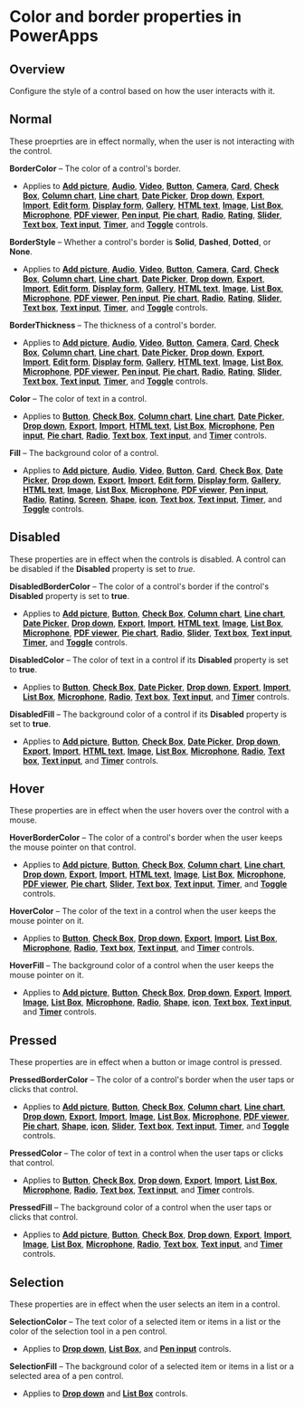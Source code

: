 <properties
    pageTitle="Color and border properties | Microsoft PowerApps"
    description="Reference information about properties such as BorderColor, HoverBorderColor, and PressedBorderColor"
    services=""
    suite="powerapps"
    documentationCenter="na"
    authors="aftowen"
    manager="erikre"
    editor=""
    tags=""/>

<tags
   ms.service="powerapps"
   ms.devlang="na"
   ms.topic="article"
   ms.tgt_pltfrm="na"
   ms.workload="na"
   ms.date="03/17/2016"
   ms.author="anneta"/>

# Color and border properties in PowerApps #

## Overview ##
Configure the style of a control based on how the user interacts with it.

## Normal ##

These proeprties are in effect normally, when the user is not interacting with the control.

**BorderColor** – The color of a control's border.

- Applies to [**Add picture**](controls\control-add-picture.md), [**Audio**](controls\control-audio-video.md), [**Video**](controls\control-audio-video.md), [**Button**](controls\control-button.md), [**Camera**](controls\control-camera.md), [**Card**](controls\control-card.md), [**Check Box**](controls\control-check-box.md), [**Column chart**](controls\control-column-line-chart.md), [**Line chart**](controls\control-column-line-chart.md), [**Date Picker**](controls\control-date-picker.md), [**Drop down**](controls\control-drop-down.md), [**Export**](controls\control-export-import.md), [**Import**](controls\control-export-import.md), [**Edit form**](controls\control-form-detail.md), [**Display form**](controls\control-form-detail.md), [**Gallery**](controls\control-gallery.md), [**HTML text**](controls\control-html-text.md), [**Image**](controls\control-image.md), [**List Box**](controls\control-list-box.md), [**Microphone**](controls\control-microphone.md), [**PDF viewer**](controls\control-pdf-viewer.md), [**Pen input**](controls\control-pen-input.md), [**Pie chart**](controls\control-pie-chart.md), [**Radio**](controls\control-radio.md), [**Rating**](controls\control-rating.md), [**Slider**](controls\control-slider.md), [**Text box**](controls\control-text-box.md), [**Text input**](controls\control-text-input.md), [**Timer**](controls\control-timer.md), and [**Toggle**](controls\control-toggle.md) controls.

**BorderStyle** – Whether a control's border is **Solid**, **Dashed**, **Dotted**, or **None**.

- Applies to [**Add picture**](controls\control-add-picture.md), [**Audio**](controls\control-audio-video.md), [**Video**](controls\control-audio-video.md), [**Button**](controls\control-button.md), [**Camera**](controls\control-camera.md), [**Card**](controls\control-card.md), [**Check Box**](controls\control-check-box.md), [**Column chart**](controls\control-column-line-chart.md), [**Line chart**](controls\control-column-line-chart.md), [**Date Picker**](controls\control-date-picker.md), [**Drop down**](controls\control-drop-down.md), [**Export**](controls\control-export-import.md), [**Import**](controls\control-export-import.md), [**Edit form**](controls\control-form-detail.md), [**Display form**](controls\control-form-detail.md), [**Gallery**](controls\control-gallery.md), [**HTML text**](controls\control-html-text.md), [**Image**](controls\control-image.md), [**List Box**](controls\control-list-box.md), [**Microphone**](controls\control-microphone.md), [**PDF viewer**](controls\control-pdf-viewer.md), [**Pen input**](controls\control-pen-input.md), [**Pie chart**](controls\control-pie-chart.md), [**Radio**](controls\control-radio.md), [**Rating**](controls\control-rating.md), [**Slider**](controls\control-slider.md), [**Text box**](controls\control-text-box.md), [**Text input**](controls\control-text-input.md), [**Timer**](controls\control-timer.md), and [**Toggle**](controls\control-toggle.md) controls.

**BorderThickness** – The thickness of a control's border.

- Applies to [**Add picture**](controls\control-add-picture.md), [**Audio**](controls\control-audio-video.md), [**Video**](controls\control-audio-video.md), [**Button**](controls\control-button.md), [**Camera**](controls\control-camera.md), [**Card**](controls\control-card.md), [**Check Box**](controls\control-check-box.md), [**Column chart**](controls\control-column-line-chart.md), [**Line chart**](controls\control-column-line-chart.md), [**Date Picker**](controls\control-date-picker.md), [**Drop down**](controls\control-drop-down.md), [**Export**](controls\control-export-import.md), [**Import**](controls\control-export-import.md), [**Edit form**](controls\control-form-detail.md), [**Display form**](controls\control-form-detail.md), [**Gallery**](controls\control-gallery.md), [**HTML text**](controls\control-html-text.md), [**Image**](controls\control-image.md), [**List Box**](controls\control-list-box.md), [**Microphone**](controls\control-microphone.md), [**PDF viewer**](controls\control-pdf-viewer.md), [**Pen input**](controls\control-pen-input.md), [**Pie chart**](controls\control-pie-chart.md), [**Radio**](controls\control-radio.md), [**Rating**](controls\control-rating.md), [**Slider**](controls\control-slider.md), [**Text box**](controls\control-text-box.md), [**Text input**](controls\control-text-input.md), [**Timer**](controls\control-timer.md), and [**Toggle**](controls\control-toggle.md) controls.

**Color** – The color of text in a control.

- Applies to [**Button**](controls\control-button.md), [**Check Box**](controls\control-check-box.md), [**Column chart**](controls\control-column-line-chart.md), [**Line chart**](controls\control-column-line-chart.md), [**Date Picker**](controls\control-date-picker.md), [**Drop down**](controls\control-drop-down.md), [**Export**](controls\control-export-import.md), [**Import**](controls\control-export-import.md), [**HTML text**](controls\control-html-text.md), [**List Box**](controls\control-list-box.md), [**Microphone**](controls\control-microphone.md), [**Pen input**](controls\control-pen-input.md), [**Pie chart**](controls\control-pie-chart.md), [**Radio**](controls\control-radio.md), [**Text box**](controls\control-text-box.md), [**Text input**](controls\control-text-input.md), and [**Timer**](controls\control-timer.md) controls.

**Fill** – The background color of a control.

- Applies to [**Add picture**](controls\control-add-picture.md), [**Audio**](controls\control-audio-video.md), [**Video**](controls\control-audio-video.md), [**Button**](controls\control-button.md), [**Card**](controls\control-card.md), [**Check Box**](controls\control-check-box.md), [**Date Picker**](controls\control-date-picker.md), [**Drop down**](controls\control-drop-down.md), [**Export**](controls\control-export-import.md), [**Import**](controls\control-export-import.md), [**Edit form**](controls\control-form-detail.md), [**Display form**](controls\control-form-detail.md), [**Gallery**](controls\control-gallery.md), [**HTML text**](controls\control-html-text.md), [**Image**](controls\control-image.md), [**List Box**](controls\control-list-box.md), [**Microphone**](controls\control-microphone.md), [**PDF viewer**](controls\control-pdf-viewer.md), [**Pen input**](controls\control-pen-input.md), [**Radio**](controls\control-radio.md), [**Rating**](controls\control-rating.md), [**Screen**](controls\control-screen.md), [**Shape**](controls\control-shapes-icons.md), [**icon**](controls\control-shapes-icons.md), [**Text box**](controls\control-text-box.md), [**Text input**](controls\control-text-input.md), [**Timer**](controls\control-timer.md), and [**Toggle**](controls\control-toggle.md) controls.

## Disabled ##

These properties are in effect when the controls is disabled.  A control can be disabled if the **Disabled** property is set to *true*.

**DisabledBorderColor** – The color of a control's border if the control's **Disabled** property is set to **true**.

- Applies to [**Add picture**](controls\control-add-picture.md), [**Button**](controls\control-button.md), [**Check Box**](controls\control-check-box.md), [**Column chart**](controls\control-column-line-chart.md), [**Line chart**](controls\control-column-line-chart.md), [**Date Picker**](controls\control-date-picker.md), [**Drop down**](controls\control-drop-down.md), [**Export**](controls\control-export-import.md), [**Import**](controls\control-export-import.md), [**HTML text**](controls\control-html-text.md), [**Image**](controls\control-image.md), [**List Box**](controls\control-list-box.md), [**Microphone**](controls\control-microphone.md), [**PDF viewer**](controls\control-pdf-viewer.md), [**Pie chart**](controls\control-pie-chart.md), [**Radio**](controls\control-radio.md), [**Slider**](controls\control-slider.md), [**Text box**](controls\control-text-box.md), [**Text input**](controls\control-text-input.md), [**Timer**](controls\control-timer.md), and [**Toggle**](controls\control-toggle.md) controls.

**DisabledColor** – The color of text in a control if its **Disabled** property is set to **true**.

- Applies to [**Button**](controls\control-button.md), [**Check Box**](controls\control-check-box.md), [**Date Picker**](controls\control-date-picker.md), [**Drop down**](controls\control-drop-down.md), [**Export**](controls\control-export-import.md), [**Import**](controls\control-export-import.md), [**List Box**](controls\control-list-box.md), [**Microphone**](controls\control-microphone.md), [**Radio**](controls\control-radio.md), [**Text box**](controls\control-text-box.md), [**Text input**](controls\control-text-input.md), and [**Timer**](controls\control-timer.md) controls.

**DisabledFill** – The background color of a control if its **Disabled** property is set to **true**.

- Applies to [**Add picture**](controls\control-add-picture.md), [**Button**](controls\control-button.md), [**Check Box**](controls\control-check-box.md), [**Date Picker**](controls\control-date-picker.md), [**Drop down**](controls\control-drop-down.md), [**Export**](controls\control-export-import.md), [**Import**](controls\control-export-import.md), [**HTML text**](controls\control-html-text.md), [**Image**](controls\control-image.md), [**List Box**](controls\control-list-box.md), [**Microphone**](controls\control-microphone.md), [**Radio**](controls\control-radio.md), [**Text box**](controls\control-text-box.md), [**Text input**](controls\control-text-input.md), and [**Timer**](controls\control-timer.md) controls.

## Hover ##

These properties are in effect when the user hovers over the control with a mouse.

**HoverBorderColor** – The color of a control's border when the user keeps the mouse pointer on that control.

- Applies to [**Add picture**](controls\control-add-picture.md), [**Button**](controls\control-button.md), [**Check Box**](controls\control-check-box.md), [**Column chart**](controls\control-column-line-chart.md), [**Line chart**](controls\control-column-line-chart.md), [**Drop down**](controls\control-drop-down.md), [**Export**](controls\control-export-import.md), [**Import**](controls\control-export-import.md), [**HTML text**](controls\control-html-text.md), [**Image**](controls\control-image.md), [**List Box**](controls\control-list-box.md), [**Microphone**](controls\control-microphone.md), [**PDF viewer**](controls\control-pdf-viewer.md), [**Pie chart**](controls\control-pie-chart.md), [**Slider**](controls\control-slider.md), [**Text box**](controls\control-text-box.md), [**Text input**](controls\control-text-input.md), [**Timer**](controls\control-timer.md), and [**Toggle**](controls\control-toggle.md) controls.

**HoverColor** – The color of the text in a control when the user keeps the mouse pointer on it.

- Applies to [**Button**](controls\control-button.md), [**Check Box**](controls\control-check-box.md), [**Drop down**](controls\control-drop-down.md), [**Export**](controls\control-export-import.md), [**Import**](controls\control-export-import.md), [**List Box**](controls\control-list-box.md), [**Microphone**](controls\control-microphone.md), [**Radio**](controls\control-radio.md), [**Text box**](controls\control-text-box.md), [**Text input**](controls\control-text-input.md), and [**Timer**](controls\control-timer.md) controls.

**HoverFill** – The background color of a control when the user keeps the mouse pointer on it.

- Applies to [**Add picture**](controls\control-add-picture.md), [**Button**](controls\control-button.md), [**Check Box**](controls\control-check-box.md), [**Drop down**](controls\control-drop-down.md), [**Export**](controls\control-export-import.md), [**Import**](controls\control-export-import.md), [**Image**](controls\control-image.md), [**List Box**](controls\control-list-box.md), [**Microphone**](controls\control-microphone.md), [**Radio**](controls\control-radio.md), [**Shape**](controls\control-shapes-icons.md), [**icon**](controls\control-shapes-icons.md), [**Text box**](controls\control-text-box.md), [**Text input**](controls\control-text-input.md), and [**Timer**](controls\control-timer.md) controls.

## Pressed ##

These properties are in effect when a button or image control is pressed.

**PressedBorderColor** – The color of a control's border when the user taps or clicks that control.

- Applies to [**Add picture**](controls\control-add-picture.md), [**Button**](controls\control-button.md), [**Check Box**](controls\control-check-box.md), [**Column chart**](controls\control-column-line-chart.md), [**Line chart**](controls\control-column-line-chart.md), [**Drop down**](controls\control-drop-down.md), [**Export**](controls\control-export-import.md), [**Import**](controls\control-export-import.md), [**Image**](controls\control-image.md), [**List Box**](controls\control-list-box.md), [**Microphone**](controls\control-microphone.md), [**PDF viewer**](controls\control-pdf-viewer.md), [**Pie chart**](controls\control-pie-chart.md), [**Shape**](controls\control-shapes-icons.md), [**icon**](controls\control-shapes-icons.md), [**Slider**](controls\control-slider.md), [**Text box**](controls\control-text-box.md), [**Text input**](controls\control-text-input.md), [**Timer**](controls\control-timer.md), and [**Toggle**](controls\control-toggle.md) controls.

**PressedColor** – The color of text in a control when the user taps or clicks that control.

- Applies to [**Button**](controls\control-button.md), [**Check Box**](controls\control-check-box.md), [**Drop down**](controls\control-drop-down.md), [**Export**](controls\control-export-import.md), [**Import**](controls\control-export-import.md), [**List Box**](controls\control-list-box.md), [**Microphone**](controls\control-microphone.md), [**Radio**](controls\control-radio.md), [**Text box**](controls\control-text-box.md), [**Text input**](controls\control-text-input.md), and [**Timer**](controls\control-timer.md) controls.

**PressedFill** – The background color of a control when the user taps or clicks that control.

- Applies to [**Add picture**](controls\control-add-picture.md), [**Button**](controls\control-button.md), [**Check Box**](controls\control-check-box.md), [**Drop down**](controls\control-drop-down.md), [**Export**](controls\control-export-import.md), [**Import**](controls\control-export-import.md), [**Image**](controls\control-image.md), [**List Box**](controls\control-list-box.md), [**Microphone**](controls\control-microphone.md), [**Radio**](controls\control-radio.md), [**Text box**](controls\control-text-box.md), [**Text input**](controls\control-text-input.md), and [**Timer**](controls\control-timer.md) controls.

## Selection ##

These properties are in effect when the user selects an item in a control.

**SelectionColor** – The text color of a selected item or items in a list or the color of the selection tool in a pen control.

- Applies to [**Drop down**](controls\control-drop-down.md), [**List Box**](controls\control-list-box.md), and [**Pen input**](controls\control-pen-input.md) controls.

**SelectionFill** – The background color of a selected item or items in a list or a selected area of a pen control.

- Applies to [**Drop down**](controls\control-drop-down.md) and [**List Box**](controls\control-list-box.md) controls.

